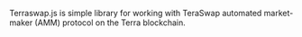Terraswap.js is simple library for working with TeraSwap automated market-maker (AMM) protocol on the Terra blockchain.

